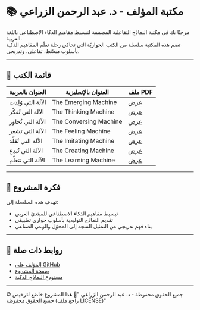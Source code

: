 # 📚 مكتبة المؤلف - د. عبد الرحمن الزراعي

مرحبًا بك في مكتبة النماذج التفاعلية المصممة لتبسيط مفاهيم الذكاء الاصطناعي باللغة العربية.  
تضم هذه المكتبة سلسلة من الكتب الحواريّة التي تحاكي رحلة تعلّم المفاهيم الذكية بأسلوب مبسّط، تفاعلي، وتدريجي.

---

## 📘 قائمة الكتب

| العنوان بالعربية        | العنوان بالإنجليزية         | ملف PDF |
|--------------------------|------------------------------|---------|
| الآلة التي وُلِدت        | The Emerging Machine         | [عرض](the-emerging-machine.pdf) |
| الآلة التي تُفكّر        | The Thinking Machine         | [عرض](the-thinking-machine.pdf) |
| الآلة التي تُحاور        | The Conversing Machine       | [عرض](the-conversing-machine.pdf) |
| الآلة التي تشعر          | The Feeling Machine          | [عرض](the-feeling-machine.pdf) |
| الآلة التي تُقلّد        | The Imitating Machine        | [عرض](the-imitating-machine.pdf) |
| الآلة التي تُبدِع        | The Creating Machine         | [عرض](the-creating-machine.pdf) |
| الآلة التي تتعلّم        | The Learning Machine         | [عرض](the-learning-machine.pdf) |

---

## 🧠 فكرة المشروع

تهدف هذه السلسلة إلى:

- تبسيط مفاهيم الذكاء الاصطناعي للمبتدئ العربي
- تقديم النماذج التوليدية بأسلوب حواري تطبيقي
- بناء فهم تدريجي من التمثيل المتجه إلى المحوّل والوعي الصناعي

---

## 🔗 روابط ذات صلة

- [المؤلف على GitHub](https://github.com/alzarraei-gpts)
- [صفحة المشروع](https://alzarraei-gpts.github.io/Arabic-GPT-Hub-books/)
- [مستودع النماذج الذكية](https://github.com/alzarraei-gpts/Arabic-GPT-Hub-books)

---

© جميع الحقوق محفوظة - د. عبد الرحمن الزراعي
  "🔐 هذا المشروع خاضع لترخيص جميع الحقوق محفوظة (راجع ملف LICENSE)"

